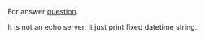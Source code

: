 For answer [question](https://forum.golangbridge.org/t/go-lang-firewall/11086).

It is not an echo server. It just print fixed datetime string.
